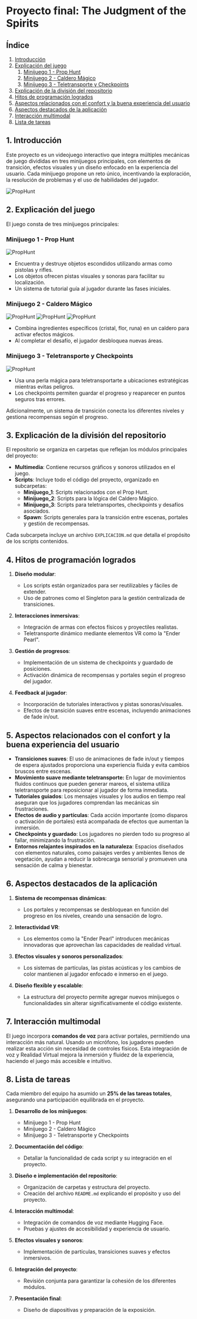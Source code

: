 # Proyecto final: The Judgment of the Spirits

## Índice

1. [Introducción](#1-Introducción)
2. [Explicación del juego](#2-Explicación-del-juego)
   1. [Minijuego 1 - Prop Hunt](#Minijuego-1---Prop-Hunt)
   2. [Minijuego 2 - Caldero Mágico](#Minijuego-2---Caldero-Mágico)
   3. [Minijuego 3 - Teletransporte y Checkpoints](#Minijuego-3---Teletransporte-y-Checkpoints)
3. [Explicación de la división del repositorio](#3-Explicación-de-la-división-del-repositorio)
4. [Hitos de programación logrados](#4-Hitos-de-programación-logrados)
5. [Aspectos relacionados con el confort y la buena experiencia del usuario](#5-Aspectos-relacionados-con-el-confort-y-la-buena-experiencia-del-usuario)
6. [Aspectos destacados de la aplicación](#6-Aspectos-destacados-de-la-aplicación)
7. [Interacción multimodal](#7-Interacción-multimodal)
8. [Lista de tareas](#8-Lista-de-tareas)

## 1. Introducción <div id="1-Introducción"/>

Este proyecto es un videojuego interactivo que integra múltiples mecánicas de juego divididas en tres minijuegos principales, con elementos de transición, efectos visuales y un diseño enfocado en la experiencia del usuario. Cada minijuego propone un reto único, incentivando la exploración, la resolución de problemas y el uso de habilidades del jugador.

![PropHunt](./Multimedia/Spawn.gif)

## 2. Explicación del juego <div id="2-Explicación-del-juego"/>

El juego consta de tres minijuegos principales:

### Minijuego 1 - Prop Hunt <div id="Minijuego-1---Prop-Hunt"/>

![PropHunt](./Multimedia/PropHunt.gif)

- Encuentra y destruye objetos escondidos utilizando armas como pistolas y rifles.
- Los objetos ofrecen pistas visuales y sonoras para facilitar su localización.
- Un sistema de tutorial guía al jugador durante las fases iniciales.

### Minijuego 2 - Caldero Mágico <div id="Minijuego-2---Caldero-Mágico"/>

![PropHunt](./Multimedia/Caldero.gif)
![PropHunt](./Multimedia/MoverPiedras.gif)
![PropHunt](./Multimedia/Laberinto.gif)

- Combina ingredientes específicos (cristal, flor, runa) en un caldero para activar efectos mágicos.
- Al completar el desafío, el jugador desbloquea nuevas áreas.

### Minijuego 3 - Teletransporte y Checkpoints <div id="Minijuego-3---Teletransporte-y-Checkpoints"/>

![PropHunt](./Multimedia/Perlas.gif)

- Usa una perla mágica para teletransportarte a ubicaciones estratégicas mientras evitas peligros.
- Los checkpoints permiten guardar el progreso y reaparecer en puntos seguros tras errores.

Adicionalmente, un sistema de transición conecta los diferentes niveles y gestiona recompensas según el progreso.

## 3. Explicación de la división del repositorio <div id="3-Explicación-de-la-división-del-repositorio"/>

El repositorio se organiza en carpetas que reflejan los módulos principales del proyecto:

- **Multimedia**: Contiene recursos gráficos y sonoros utilizados en el juego.
- **Scripts**: Incluye todo el código del proyecto, organizado en subcarpetas:
  - **Minijuego_1**: Scripts relacionados con el Prop Hunt.
  - **Minijuego_2**: Scripts para la lógica del Caldero Mágico.
  - **Minijuego_3**: Scripts para teletransportes, checkpoints y desafíos asociados.
  - **Spawn**: Scripts generales para la transición entre escenas, portales y gestión de recompensas.

Cada subcarpeta incluye un archivo `EXPLICACION.md` que detalla el propósito de los scripts contenidos.

## 4. Hitos de programación logrados <div id="4-Hitos-de-programación-logrados"/>

1. **Diseño modular**:
   - Los scripts están organizados para ser reutilizables y fáciles de extender.
   - Uso de patrones como el Singleton para la gestión centralizada de transiciones.

2. **Interacciones inmersivas**:
   - Integración de armas con efectos físicos y proyectiles realistas.
   - Teletransporte dinámico mediante elementos VR como la "Ender Pearl".

3. **Gestión de progresos**:
   - Implementación de un sistema de checkpoints y guardado de posiciones.
   - Activación dinámica de recompensas y portales según el progreso del jugador.

4. **Feedback al jugador**:
   - Incorporación de tutoriales interactivos y pistas sonoras/visuales.
   - Efectos de transición suaves entre escenas, incluyendo animaciones de fade in/out.

## 5. Aspectos relacionados con el confort y la buena experiencia del usuario <div id="5-Aspectos-relacionados-con-el-confort-y-la-buena-experiencia-del-usuario"/>

- **Transiciones suaves**: El uso de animaciones de fade in/out y tiempos de espera ajustados proporciona una experiencia fluida y evita cambios bruscos entre escenas.
- **Movimiento suave mediante teletransporte:** En lugar de movimientos fluidos continuos que pueden generar mareos, el sistema utiliza teletransporte para reposicionar al jugador de forma inmediata.
- **Tutoriales guiados**: Los mensajes visuales y los audios en tiempo real aseguran que los jugadores comprendan las mecánicas sin frustraciones.
- **Efectos de audio y partículas**: Cada acción importante (como disparos o activación de portales) está acompañada de efectos que aumentan la inmersión.
- **Checkpoints y guardado**: Los jugadores no pierden todo su progreso al fallar, minimizando la frustración.
- **Entornos relajantes inspirados en la naturaleza**: Espacios diseñados con elementos naturales, como paisajes verdes y ambientes llenos de vegetación, ayudan a reducir la sobrecarga sensorial y promueven una sensación de calma y bienestar.

## 6. Aspectos destacados de la aplicación <div id="6-Aspectos-destacados-de-la-aplicación"/>

1. **Sistema de recompensas dinámicas**:
   - Los portales y recompensas se desbloquean en función del progreso en los niveles, creando una sensación de logro.

2. **Interactividad VR**:
   - Los elementos como la "Ender Pearl" introducen mecánicas innovadoras que aprovechan las capacidades de realidad virtual.

3. **Efectos visuales y sonoros personalizados**:
   - Los sistemas de partículas, las pistas acústicas y los cambios de color mantienen al jugador enfocado e inmerso en el juego.

4. **Diseño flexible y escalable**:
   - La estructura del proyecto permite agregar nuevos minijuegos o funcionalidades sin alterar significativamente el código existente.

## 7. Interacción multimodal <div id="7-Interacción-multimodal"/>

El juego incorpora **comandos de voz** para activar portales, permitiendo una interacción más natural. Usando un micrófono, los jugadores pueden realizar esta acción sin necesidad de controles físicos. Esta integración de voz y Realidad Virtual mejora la inmersión y fluidez de la experiencia, haciendo el juego más accesible e intuitivo.

## 8. Lista de tareas <div id="8-Lista-de-tareas"/>

Cada miembro del equipo ha asumido un **25% de las tareas totales**, asegurando una participación equilibrada en el proyecto.

1. **Desarrollo de los minijuegos**:
   - Minijuego 1 - Prop Hunt
   - Minijuego 2 - Caldero Mágico
   - Minijuego 3 - Teletransporte y Checkpoints

2. **Documentación del código**:
   - Detallar la funcionalidad de cada script y su integración en el proyecto.

3. **Diseño e implementación del repositorio**:
   - Organización de carpetas y estructura del proyecto.
   - Creación del archivo `README.md` explicando el propósito y uso del proyecto.

4. **Interacción multimodal**:
   - Integración de comandos de voz mediante Hugging Face.
   - Pruebas y ajustes de accesibilidad y experiencia de usuario.

5. **Efectos visuales y sonoros**:
   - Implementación de partículas, transiciones suaves y efectos inmersivos.

6. **Integración del proyecto**:
   - Revisión conjunta para garantizar la cohesión de los diferentes módulos.

7. **Presentación final**:
   - Diseño de diapositivas y preparación de la exposición.
